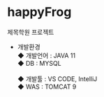 # happyFrog
 제목학원 프로젝트<br>
- 개발환경<br> 
◆ 개발언어 : JAVA 11<br> 
◆ DB : MYSQL<br>  
◆ 개발툴 : VS CODE, IntelliJ<br>
◆ WAS : TOMCAT 9 
    
  
 
 
